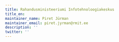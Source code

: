 ```yaml
---
title: Rahandusministeeriumi Infotehnoloogiakeskus
title_en:
maintainer_name: Piret Jürman
maintainer_email: piret.jyrman@rmit.ee
description: ''
twitter: ''
---
```

